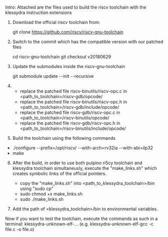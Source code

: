 Intro: 
Attached are the files used to build the riscv toolchain with the klessydra instruction extensions

1) Download the official riscv toolchain from: 

	git clone https://github.com/riscv/riscv-gnu-toolchain
   
2) Switch to the commit which has the compatible version with our patched files

	 cd riscv-gnu-toolchain
	 git checkout v20180629	

3) Update the submodules inside the riscv-gnu-toolchain

	 git submodule update --init --recursive

4) - replace the patched file riscv-binutils/riscv-opc.c in <path_to_toolchain>/riscv-gdb/opcode/
   - replace the patched file riscv-binutils/riscv-opc.h in <path_to_toolchain>/riscv-gdb/include/opcode/
   - replace the patched file riscv-gdb/riscv-opc.c in <path_to_toolchain>/riscv-binutils/opcode/
   - replace the patched file riscv-gdb/riscv-opc.h in <path_to_toolchain>/riscv-binutils/include/opcode/

5) Build the toolchain using the following commands
    
  - ./configure --prefix=/opt/riscv/ --with-arch=rv32ia --with-abi=ilp32
  -  make

6) After the build, in order to use both pulpino ri5cy toolchain and klessydra toolchain simultaneusly, execute the "make_links.sh" which creates symbolic links of the official pointers.
   -	copy the "make_links.sh" into <path_to_klessydra_toolchain>/bin using "sudo cp"
   -	sudo chmod +x make_links.sh
   -	sudo ./make_links.sh

7) Add the path of <klessydra_toolchain>/bin to environmental variables.

Now if you want to test the toolchain, execute the commands as such in a terminal: klessydra-unknown-elf-... (e.g. klessydra-unknown-elf-gcc -c file.c -o file.o)
